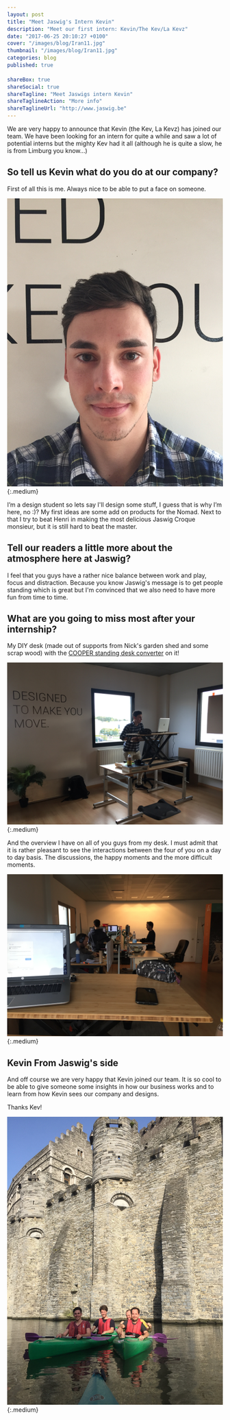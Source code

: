 ```yaml
---
layout: post
title: "Meet Jaswig's Intern Kevin"
description: "Meet our first intern: Kevin/The Kev/La Kevz"
date: "2017-06-25 20:10:27 +0100"
cover: "/images/blog/Iran11.jpg"
thumbnail: "/images/blog/Iran11.jpg"
categories: blog
published: true

shareBox: true
shareSocial: true
shareTagline: "Meet Jaswigs intern Kevin"
shareTaglineAction: "More info"
shareTaglineUrl: "http://www.jaswig.be"
---
```


We are very happy to announce that Kevin (the Kev, La Kevz) has joined our team. We have been looking for an intern for quite a while and saw a lot of potential interns but the mighty Kev had it all (although he is quite a slow, he is from Limburg you know…)
<!--more-->

## So tell us Kevin what do you do at our company?

First of all this is me. Always nice to be able to put a face on someone.

![Kevins intern jaswig](/images/blog/Kevin-intern-jaswig.JPG){:.medium}

I’m a design student so lets say I'll design some stuff, I guess that is why I’m here, no :)?  My first ideas are some add on products for the Nomad. Next to that I try to beat Henri in making the most delicious Jaswig Croque monsieur, but it is still hard to beat the master.

## Tell our readers a little more about the atmosphere here at Jaswig?

I feel that you guys have a rather nice balance between work and play, focus and distraction. Because you know Jaswig's message is to get people standing which is great but I'm convinced that we also need to have more fun from time to time.

## What are you going to miss most after your internship?

My DIY desk (made out of supports from Nick's garden shed and some scrap wood) with the [COOPER standing desk converter](https://store.jaswig.be/products/cooper-standing-desk-converter) on it!

![Kevins cooper desk](/images/blog/Kevins-desk.JPG){:.medium}

And the overview I have on all of you guys from my desk. I must admit that it is rather pleasant to see the interactions between the four of you on a day to day basis. The discussions, the happy moments and the more difficult moments.

![Kevins point of view](/images/blog/Kevins-point-of-view-2.JPG){:.medium}

## Kevin From Jaswig's side

And off course we are very happy that Kevin joined our team. It is so cool to be able to give someone some insights in how our business works and to learn from how Kevin sees our company and designs.

Thanks Kev!

![Team picture with Kevin at the beautiful Gravensteen in Ghent](/images/blog/gravensteen-team-pic.JPG){:.medium}
